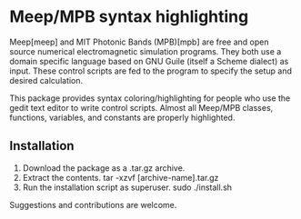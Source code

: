 Meep/MPB syntax highlighting
============================
Meep[meep] and MIT Photonic Bands (MPB)[mpb] are free and open source numerical electromagnetic simulation programs. They both use a domain specific language based on GNU Guile (itself a Scheme dialect) as input. These control scripts are fed to the program to specify the setup and desired calculation.

This package provides syntax coloring/highlighting for people who use the gedit text editor to write control scripts. Almost all Meep/MPB classes, functions, variables, and constants are properly highlighted.

Installation
------------
1. Download the package as a .tar.gz archive.
2. Extract the contents.
    tar -xzvf [archive-name].tar.gz
3. Run the installation script as superuser.
    sudo ./install.sh

Suggestions and contributions are welcome.

